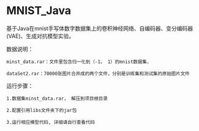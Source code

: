 # MNIST_Java
基于Java在mnist手写体数字数据集上的卷积神经网络、自编码器、变分编码器(VAE)、生成对抗模型实验。

数据说明：

    minst_data.rar：文件里包含归一化到（-1， 1）的mnist数据集，
    
    dataSet2.rar：70000张图片合并成的两个文件，分别是训练集和测试集的原始图片文件

运行步骤：

    1.数据集minst_data.rar， 解压到项目根目录
    
    2.配置引用libs文件夹下的jar包
    
    3.运行相应模型代码, 详细请自行查看代码
